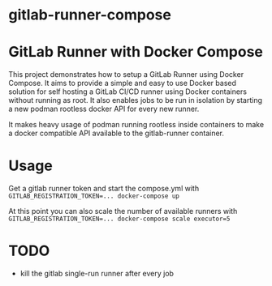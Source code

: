 # gitlab-runner-compose

# GitLab Runner with Docker Compose

This project demonstrates how to setup a GitLab Runner using Docker Compose.
It aims to provide a simple and easy to use Docker based solution for self hosting
a GitLab CI/CD runner using Docker containers without running as root. 
It also enables jobs to be run in isolation by starting a new podman rootless docker API
for every new runner.

It makes heavy usage of podman running rootless inside containers to make a
docker compatible API available to the gitlab-runner container.

# Usage #
Get a gitlab runner token and start the compose.yml with
`GITLAB_REGISTRATION_TOKEN=... docker-compose up`

At this point you can also scale the number of available
runners with `GITLAB_REGISTRATION_TOKEN=... docker-compose scale executor=5`

# TODO #
- kill the gitlab single-run runner after every job